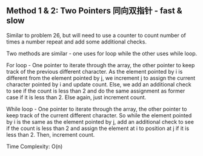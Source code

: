 ## Method 1 & 2: Two Pointers 同向双指针 - fast & slow

Similar to problem 26, but will need to use a counter to count number of times a number repeat and add some additional checks. 

Two methods are similar - one uses for loop while the other uses while loop.

For loop - One pointer to iterate through the array, the other pointer to keep track of the previous different character. As the element pointed by i is different from the element pointed by j, we increment j to assign the current character pointed by i and update count. Else, we add an additional check to see if the count is less than 2 and do the same assignment as former case if it is less than 2. Else again, just increment count. 

While loop - One pointer to iterate through the array, the other pointer to keep track of the current different character. So while the element pointed by i is the same as the element pointed by j, add an additional check to see if the count is less than 2 and assign the element at i to position at j if it is less than 2. Then, increment count. 

Time Complexity: O(n)
